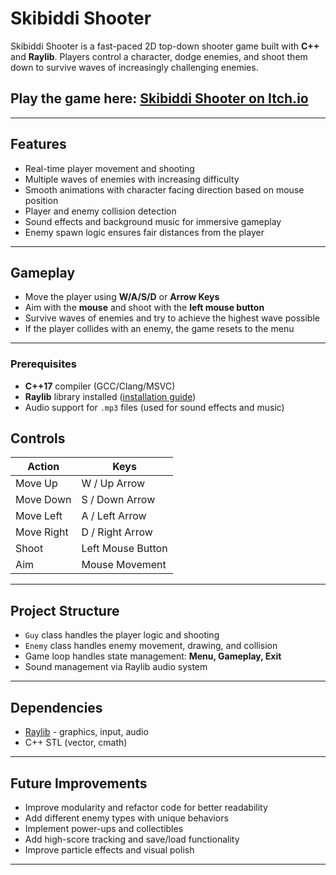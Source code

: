 

# Skibiddi Shooter

Skibiddi Shooter is a fast-paced 2D top-down shooter game built with **C++** and **Raylib**. Players control a character, dodge enemies, and shoot them down to survive waves of increasingly challenging enemies.

## Play the game here: [Skibiddi Shooter on Itch.io](https://marshaldevs.itch.io/skibiddi-shooter)

---

## Features

- Real-time player movement and shooting
- Multiple waves of enemies with increasing difficulty
- Smooth animations with character facing direction based on mouse position
- Player and enemy collision detection
- Sound effects and background music for immersive gameplay
- Enemy spawn logic ensures fair distances from the player

---

## Gameplay

- Move the player using **W/A/S/D** or **Arrow Keys**
- Aim with the **mouse** and shoot with the **left mouse button**
- Survive waves of enemies and try to achieve the highest wave possible
- If the player collides with an enemy, the game resets to the menu

---


### Prerequisites

- **C++17** compiler (GCC/Clang/MSVC)
- **Raylib** library installed ([installation guide](https://www.raylib.com/))
- Audio support for `.mp3` files (used for sound effects and music)



## Controls

| Action     | Keys              |
| ---------- | ----------------- |
| Move Up    | W / Up Arrow      |
| Move Down  | S / Down Arrow    |
| Move Left  | A / Left Arrow    |
| Move Right | D / Right Arrow   |
| Shoot      | Left Mouse Button |
| Aim        | Mouse Movement    |

---

## Project Structure


* `Guy` class handles the player logic and shooting
* `Enemy` class handles enemy movement, drawing, and collision
* Game loop handles state management: **Menu, Gameplay, Exit**
* Sound management via Raylib audio system

---

## Dependencies

* [Raylib](https://www.raylib.com/) - graphics, input, audio
* C++ STL (vector, cmath)

---

## Future Improvements

* Improve modularity and refactor code for better readability
* Add different enemy types with unique behaviors
* Implement power-ups and collectibles
* Add high-score tracking and save/load functionality
* Improve particle effects and visual polish

---

```
